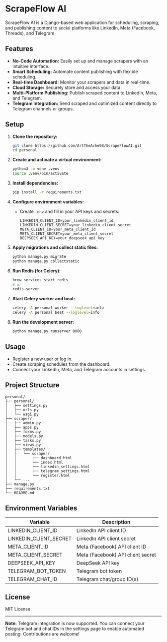 # ScrapeFlow AI

ScrapeFlow AI is a Django-based web application for scheduling, scraping, and publishing content to social platforms like LinkedIn, Meta (Facebook, Threads), and Telegram.

## Features

- **No-Code Automation:** Easily set up and manage scrapers with an intuitive interface.
- **Smart Scheduling:** Automate content publishing with flexible scheduling.
- **Real-time Dashboard:** Monitor your scrapers and data in real-time.
- **Cloud Storage:** Securely store and access your data.
- **Multi-Platform Publishing:** Publish scraped content to LinkedIn, Meta, and Telegram.
- **Telegram Integration:** Send scraped and optimized content directly to Telegram channels or groups.

## Setup

1. **Clone the repository:**
   ```sh
   git clone https://github.com/ArtTheAche98/ScrapeFlowAI.git
   cd personal
   ```

2. **Create and activate a virtual environment:**
   ```sh
   python3 -m venv .venv
   source .venv/bin/activate
   ```

3. **Install dependencies:**
   ```sh
   pip install -r requirements.txt
   ```

4. **Configure environment variables:**
   - Create `.env` and fill in your API keys and secrets:
     ```
     LINKEDIN_CLIENT_ID=your_linkedin_client_id
     LINKEDIN_CLIENT_SECRET=your_linkedin_client_secret
     META_CLIENT_ID=your_meta_client_id
     META_CLIENT_SECRET=your_meta_client_secret
     DEEPSEEK_API_KEY=your_deepseek_api_key
     ```

5. **Apply migrations and collect static files:**
   ```sh
   python manage.py migrate
   python manage.py collectstatic
   ```

6. **Run Redis (for Celery):**
   ```sh
   brew services start redis
   # or
   redis-server
   ```

7. **Start Celery worker and beat:**
   ```sh
   celery -A personal worker --loglevel=info
   celery -A personal beat --loglevel=info
   ```

8. **Run the development server:**
   ```sh
   python manage.py runserver 8080
   ```

## Usage

- Register a new user or log in.
- Create scraping schedules from the dashboard.
- Connect your LinkedIn, Meta, and Telegram accounts in settings.

## Project Structure

```
personal/
├── personal/
│   ├── settings.py
│   ├── urls.py
│   └── wsgi.py
├── scraper/
│   ├── admin.py
│   ├── apps.py
│   ├── forms.py
│   ├── models.py
│   ├── tasks.py
│   ├── views.py
│   ├── templates/
│   │   └── scraper/
│   │       ├── dashboard.html
│   │       ├── index.html
│   │       ├── linkedin_settings.html
│   │       ├── telegram_settings.html
│   │       └── register.html
│   └── ...
├── manage.py
├── requirements.txt
└── README.md
```

## Environment Variables

| Variable                | Description                       |
|-------------------------|-----------------------------------|
| LINKEDIN_CLIENT_ID      | LinkedIn API client ID            |
| LINKEDIN_CLIENT_SECRET  | LinkedIn API client secret        |
| META_CLIENT_ID          | Meta (Facebook) API client ID     |
| META_CLIENT_SECRET      | Meta (Facebook) API client secret |
| DEEPSEEK_API_KEY        | DeepSeek API key                  |
| TELEGRAM_BOT_TOKEN      | Telegram bot token                |
| TELEGRAM_CHAT_ID        | Telegram chat/group ID(s)         |

## License

MIT License

---

**Note:** Telegram integration is now supported. You can connect your Telegram bot and chat IDs in the settings page to enable automated posting. Contributions are welcome!
